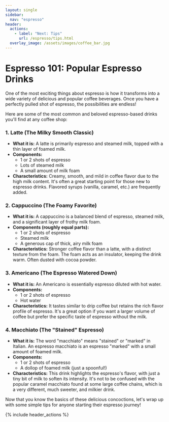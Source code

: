 ```yaml
---
layout: single
sidebar:
  nav: "espresso"
header:
  actions:
    - label: "Next: Tips"
      url: /espresso/tips.html
  overlay_image: /assets/images/coffee_bar.jpg
---
```

# Espresso 101: Popular Espresso Drinks

One of the most exciting things about espresso is how it transforms into a wide variety of delicious and popular coffee beverages. Once you have a perfectly pulled shot of espresso, the possibilities are endless!

Here are some of the most common and beloved espresso-based drinks you'll find at any coffee shop:

### 1. Latte (The Milky Smooth Classic)
* **What it is:** A latte is primarily espresso and steamed milk, topped with a thin layer of foamed milk.
* **Components:**
    * 1 or 2 shots of espresso
    * Lots of steamed milk
    * A small amount of milk foam
* **Characteristics:** Creamy, smooth, and mild in coffee flavor due to the high milk content. It's often a great starting point for those new to espresso drinks. Flavored syrups (vanilla, caramel, etc.) are frequently added.

### 2. Cappuccino (The Foamy Favorite)
* **What it is:** A cappuccino is a balanced blend of espresso, steamed milk, and a significant layer of frothy milk foam.
* **Components (roughly equal parts):**
    * 1 or 2 shots of espresso
    * Steamed milk
    * A generous cap of thick, airy milk foam
* **Characteristics:** Stronger coffee flavor than a latte, with a distinct texture from the foam. The foam acts as an insulator, keeping the drink warm. Often dusted with cocoa powder.

### 3. Americano (The Espresso Watered Down)
* **What it is:** An Americano is essentially espresso diluted with hot water.
* **Components:**
    * 1 or 2 shots of espresso
    * Hot water
* **Characteristics:** It tastes similar to drip coffee but retains the rich flavor profile of espresso. It's a great option if you want a larger volume of coffee but prefer the specific taste of espresso without the milk.

### 4. Macchiato (The "Stained" Espresso)
* **What it is:** The word "macchiato" means "stained" or "marked" in Italian. An espresso macchiato is an espresso "marked" with a small amount of foamed milk.
* **Components:**
    * 1 or 2 shots of espresso
    * A dollop of foamed milk (just a spoonful!)
* **Characteristics:** This drink highlights the espresso's flavor, with just a tiny bit of milk to soften its intensity. It's not to be confused with the popular caramel macchiato found at some large coffee chains, which is a very different, much sweeter, and milkier drink.

Now that you know the basics of these delicious concoctions, let's wrap up with some simple tips for anyone starting their espresso journey!

{% include header_actions %}
